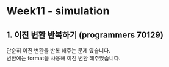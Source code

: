 # Week11 - simulation

## 1. 이진 변환 반복하기 (programmers 70129)

단순히 이진 변환을 반복 해주는 문제 였습니다.  
변환에는 format을 사용해 이진 변환 해주었습니다.
